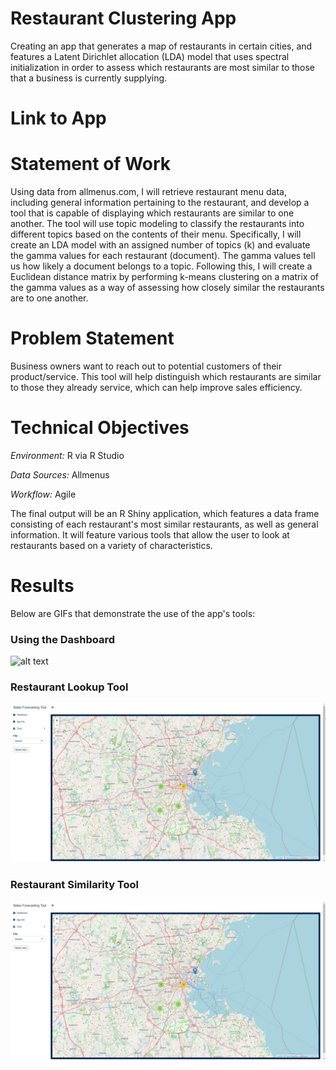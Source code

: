 # Restaurant Clustering App
Creating an app that generates a map of restaurants in certain cities, and features a Latent Dirichlet allocation (LDA) model that uses spectral initialization in order to assess which restaurants are most similar to those that a business is currently supplying. 

# Link to App


# Statement of Work
Using data from allmenus.com, I will retrieve restaurant menu data, including general information pertaining to the restaurant, and develop a tool that is capable of displaying which restaurants are similar to one another. The tool will use topic modeling to classify the restaurants into different topics based on the contents of their menu.
Specifically, I will create an LDA model with an assigned number of topics (k) and evaluate the gamma values for each restaurant (document). The gamma values tell us how likely a document belongs to a topic. Following this, I will create a Euclidean distance matrix by performing k-means clustering on a matrix of the gamma values as a way of assessing how closely similar the restaurants are to one another.

# Problem Statement
Business owners want to reach out to potential customers of their product/service. This tool will help distinguish which restaurants are similar to those they already service, which can help improve sales efficiency.

# Technical Objectives
*Environment:* R via R Studio

*Data Sources:* Allmenus

*Workflow:* Agile

The final output will be an R Shiny application, which features a data frame consisting of each restaurant's most similar restaurants, as well as general information. It will feature various tools that allow the user to look at restaurants based on a variety of characteristics.

# Results
Below are GIFs that demonstrate the use of the app's tools:

### Using the Dashboard
![alt text](https://github.com/JWVivs/Restaurant_App/blob/master/appCode/www/dashboard.gif)

### Restaurant Lookup Tool
![alt text](https://github.com/JWVivs/Restaurant_App/blob/master/appCode/www/restaurant_lookup.gif)

### Restaurant Similarity Tool
![alt text](https://github.com/JWVivs/Restaurant_App/blob/master/appCode/www/similarity_tool.gif)
